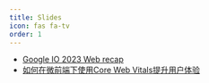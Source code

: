 ```yaml
---
title: Slides
icon: fas fa-tv
order: 1
---
```


* [Google IO 2023 Web recap](./google-io-web-2023)
* [如何在微前端下使用Core Web Vitals提升用户体验](https://docs.google.com/presentation/d/1C-F7-kp5GrdZlEhnSAfsKJguUhBydGwdF_zRKyOnEdw/edit?usp=sharing)
